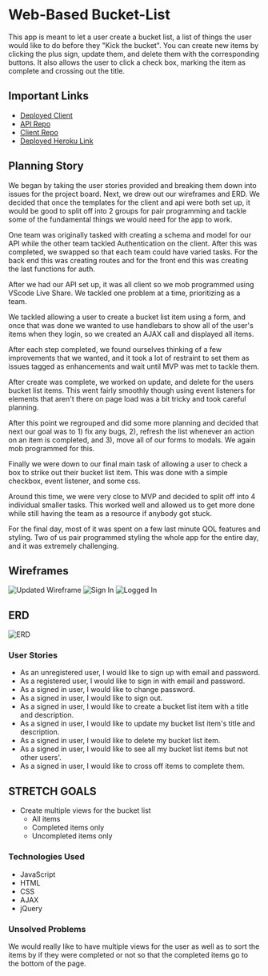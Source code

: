 # Web-Based Bucket-List
This app is meant to let a user create a bucket list, a list of things the user would like to do before they "Kick the bucket". You can create new items by clicking the plus sign, update them, and delete them with the corresponding buttons. It also allows the user to click a check box, marking the item as complete and crossing out the title.

## Important Links

- [Deployed Client](https://peanut-butter-and-jelly.github.io/front-end/)
- [API Repo](https://github.com/peanut-butter-and-jelly/back-end)
- [Client Repo](https://github.com/peanut-butter-and-jelly/front-end)
- [Deployed Heroku Link](https://agile-waters-57550.herokuapp.com)

## Planning Story
We began by taking the user stories provided and breaking them down into issues for the project board. Next, we drew out our wireframes and ERD. We decided that once the templates for the client and api were both set up, it would be good to split off into 2 groups for pair programming and tackle some of the fundamental things we would need for the app to work.

One team was originally tasked with creating a schema and model for our API while the other team tackled Authentication on the client. After this was completed, we swapped so that each team could have varied tasks. For the back end this was creating routes and for the front end this was creating the last functions for auth.

After we had our API set up, it was all client so we mob programmed using VScode Live Share. We tackled one problem at a time, prioritizing as a team.

We tackled allowing a user to create a bucket list item using a form, and once that was done we wanted to use handlebars to show all of the user's items when they login, so we created an AJAX call and displayed all items.

After each step completed, we found ourselves thinking of a few improvements that we wanted, and it took a lot of restraint to set them as issues tagged as enhancements and wait until MVP was met to tackle them.

After create was complete, we worked on update, and delete for the users bucket list items. This went fairly smoothly though using event listeners for elements that aren't there on page load was a bit tricky and took careful planning.

After this point we regrouped and did some more planning and decided that next our goal was to 1) fix any bugs, 2), refresh the list whenever an action on an item is completed, and 3), move all of our forms to modals. We again mob programmed for this.

Finally we were down to our final main task of allowing a user to check a box to strike out their bucket list item. This was done with a simple checkbox, event listener, and some css.

Around this time, we were very close to MVP and decided to split off into 4 individual smaller tasks. This worked well and allowed us to get more done while still having the team as a resource if anybody got stuck. 

For the final day, most of it was spent on a few last minute QOL features and styling. Two of us pair programmed styling the whole app for the entire day, and it was extremely challenging.



## Wireframes
![Updated Wireframe](https://user-images.githubusercontent.com/58189799/74890388-d50bd400-5351-11ea-9ffd-f4a91712ae11.jpg)
![Sign In](https://media.git.generalassemb.ly/user/24753/files/30de3c00-5230-11ea-8bf2-247533f6c86c)
![Logged In](https://media.git.generalassemb.ly/user/24753/files/33d92c80-5230-11ea-876d-996f01ec6621)

## ERD

![ERD](https://media.git.generalassemb.ly/user/24753/files/36d41d00-5230-11ea-93cb-93c4b912cb37)

### User Stories

- As an unregistered user, I would like to sign up with email and password.
- As a registered user, I would like to sign in with email and password.
- As a signed in user, I would like to change password.
- As a signed in user, I would like to sign out.
- As a signed in user, I would like to create a bucket list item with a title and description.
- As a signed in user, I would like to update my bucket list item's title and description.
- As a signed in user, I would like to delete my bucket list item.
- As a signed in user, I would like to see all my bucket list items but not other users'.
- As a signed in user, I would like to cross off items to complete them.

## STRETCH GOALS
- Create multiple views for the bucket list
  - All items
  - Completed items only
  - Uncompleted items only


### Technologies Used

- JavaScript
- HTML
- CSS
- AJAX
- jQuery

### Unsolved Problems
We would really like to have multiple views for the user as well as to sort the items by if they were completed or not so that the completed items go to the bottom of the page.